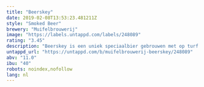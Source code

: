 ```yaml
---
title: "Beerskey"
date: 2019-02-08T13:53:23.481211Z
style: "Smoked Beer"
brewery: "Muifelbrouwerij"
image: "https://labels.untappd.com/labels/248089"
rating: "3.45"
description: "Beerskey is een uniek speciaalbier gebrouwen met op turf afgeëeste. Het bier is best of both worlds omdat het de unieke eigenschappen combineert van rijk en krachtig speciaalbier en een stevig geturfde whiskey."
untappd_url: "https://untappd.com/b/muifelbrouwerij-beerskey/248089"
abv: "11.0"
ibu: "40"
robots: noindex,nofollow
lang: nl
---
```

